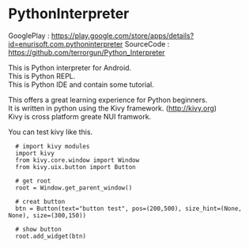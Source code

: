 # PythonInterpreter

GooglePlay : https://play.google.com/store/apps/details?id=enurisoft.com.pythoninterpreter
SourceCode : https://github.com/terrorgun/Python_Interpreter

This is Python interpreter for Android.  
This is Python REPL.  
This is Python IDE and contain some tutorial.  

This offers a great learning experience for Python beginners.  
It is written in python using the Kivy framework. (http://kivy.org)  
Kivy is cross platform greate NUI framwork.  

You can test kivy like this.

```
  # import kivy modules
  import kivy
  from kivy.core.window import Window
  from kivy.uix.button import Button

  # get root
  root = Window.get_parent_window()

  # creat button
  btn = Button(text="button test", pos=(200,500), size_hint=(None, None), size=(300,150))

  # show button
  root.add_widget(btn)
```
